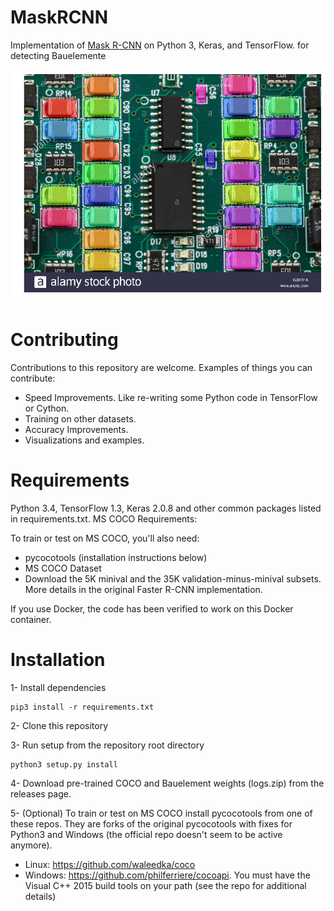 # MaskRCNN
Implementation of [Mask R-CNN](https://arxiv.org/abs/1703.06870) on Python 3,  Keras, and TensorFlow. for detecting Bauelemente

![Instance Segmentation Sample](assets/bauelement.png)

# Contributing

Contributions to this repository are welcome. Examples of things you can contribute:

- Speed Improvements. Like re-writing some Python code in TensorFlow or Cython.
- Training on other datasets.
- Accuracy Improvements.
- Visualizations and examples.


# Requirements

Python 3.4, TensorFlow 1.3, Keras 2.0.8 and other common packages listed in requirements.txt.
MS COCO Requirements:

To train or test on MS COCO, you'll also need:

- pycocotools (installation instructions below)
- MS COCO Dataset
- Download the 5K minival and the 35K validation-minus-minival subsets. More details in the original Faster R-CNN implementation.

If you use Docker, the code has been verified to work on this Docker container.


# Installation

1- Install dependencies

    pip3 install -r requirements.txt

2- Clone this repository

3- Run setup from the repository root directory

    python3 setup.py install

4- Download pre-trained COCO and Bauelement weights (logs.zip) from the releases page.

5- (Optional) To train or test on MS COCO install pycocotools from one of these repos. They are forks of the original pycocotools with fixes for Python3 and Windows (the official repo doesn't seem to be active anymore).
- Linux: https://github.com/waleedka/coco
- Windows: https://github.com/philferriere/cocoapi. You must have the Visual C++ 2015 build tools on your path (see the repo for additional details)
